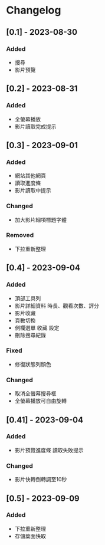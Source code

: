 # Changelog

## [0.1] - 2023-08-30

### Added

- 搜尋
- 影片預覽

## [0.2] - 2023-08-31

### Added

- 全螢幕播放
- 影片讀取完成提示

## [0.3] - 2023-09-01

### Added

- 網站其他網頁
- 讀取進度條
- 影片讀取中提示

### Changed

- 加大影片細項標題字體

### Removed

- 下拉重新整理

## [0.4] - 2023-09-04

### Added

- 頂部工具列
- 影片詳細資料 時長、觀看次數、評分
- 影片收藏
- 頁數切換
- 側欄選單 收藏 設定
- 刪除搜尋紀錄

### Fixed

- 修復狀態列顏色

### Changed

- 取消全螢幕搜尋框
- 全螢幕播放可自由旋轉

## [0.41] - 2023-09-04

### Added

- 影片預覽進度條 讀取失敗提示

### Changed

- 影片快轉倒轉調至10秒

## [0.5] - 2023-09-09

### Added

- 下拉重新整理
- 存儲葉面快取
